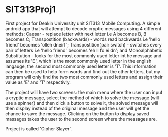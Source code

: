 # SIT313Proj1
First project for Deakin University unit SIT313 Mobile Computing. A simple android app that will attempt to decode cryptic messages using 4 different methods: Caesar - replace letter with next letter i.e A becomes B, B becomes C; Transpostition (backwards) - words read backwards i.e 'hello friend' becomes 'olleh dneirf'; Transpostition(pair switch) - switches every pair of letters i.e 'hello friend' becomes 'eh ll fo ei dn'; and Monoalphabetic Substitution - looks for the most commonly used letter int he message and assumes its 'E', which is the most commonly used letter in the english langauge, the second most commonly used letter is 'T'. This information can then be used to help form words and find out the other letters, but my program will only find the two most commonly used letters and assign their value as 'E' and 'T' respectivly.

The project will have two screens: the main menu where the user can input a cryptic message, select the method of which to solve the message (will use a spinner) and then click a button to solve it, the solved message will then display instead of the original message and the user will get the chance to save the message. Clicking on the button to display saved massages takes the user to the second screen where the messages are.

Project is called 'Cipher Slayer'.
